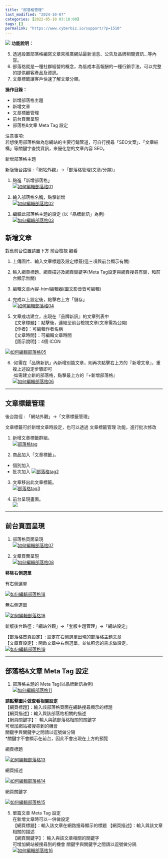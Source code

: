 ```yaml
---
title: "部落格管理"
last_modified: "2024-10-07"
categories: [2022-05-10 03:10:00]
tags: []
permalink: "https://www.cyberbiz.io/support/?p=1510"
---
```


![](https://www.cyberbiz.io/support/wp-content/uploads/2021/08/全版本-1024x97.png) **功能說明：**  

5. 透過設置部落格編寫文章來推廣網站最新消息、公告及品牌相關資訊…等內容。
6. 部落格就是一種社群經營的概念，為低成本高報酬的一種行銷手法，可以完整的提供顧客產品及資訊。
7. 文章標籤讓客戶快速了解文章分類。

**操作目錄：**

* 新增部落格主題
* 新增文章
* 文章標籤管理
* 前台頁面呈現
* 部落格&文章 Meta Tag 設定

注意事項:  
若想使用部落格做為您網站的主要行銷管道，可自行搜尋「SEO文案」、「文章結構」等關鍵字查找資訊，來優化您的文章內容 SEO。



新增部落格主題  

新版後台路徑 :「網站外觀」→「部落格管理(文章/分類)」  


1. 點進「新增部落格」  
[![如何編輯部落格01](https://www.cyberbiz.io/support/wp-content/uploads/2021/08/如何編輯部落格01.png)](https://www.cyberbiz.io/support/wp-content/uploads/2021/08/如何編輯部落格01.png)



2. 輸入部落格名稱，點擊新增  
[![如何編輯部落格02](https://www.cyberbiz.io/support/wp-content/uploads/2021/08/如何編輯部落格02.png)](https://www.cyberbiz.io/support/wp-content/uploads/2021/08/如何編輯部落格02.png)



3. 編輯此部落格主題的設定 (以「品牌新訊」為例)  
[![如何編輯部落格03](https://www.cyberbiz.io/support/wp-content/uploads/2021/08/如何編輯部落格03.png)](https://www.cyberbiz.io/support/wp-content/uploads/2021/08/如何編輯部落格03.png)



## 新增文章

對應前台位置請置下方 前台檢視 觀看

1. 上傳圖片、輸入文章標題及設定標籤(這三項與前台顯示有關) 
2. 輸入網頁標題、網頁描述及網頁關鍵字(Meta Tag設定與網頁搜尋有關，和前台顯示無關)
3. 編輯文章內容-html編輯器(圖文影音皆可編輯)
4. 完成以上設定後，點擊右上方「儲存」  
[![如何編輯部落格04](https://www.cyberbiz.io/support/wp-content/uploads/2021/08/如何編輯部落格04.png)](https://www.cyberbiz.io/support/wp-content/uploads/2021/08/如何編輯部落格04.png)



5. 文章成功建立，出現在『品牌新訊』的文章列表中  
【文章標題】：點擊後，連結至前台檢視文章(文章需為公開)  
【作者】：可編輯作者名稱  
【文章時間】：可編輯文章時間  
【圖示說明】：4個 ICON  

[![如何編輯部落格05](https://www.cyberbiz.io/support/wp-content/uploads/2021/08/如何編輯部落格05.png)](https://www.cyberbiz.io/support/wp-content/uploads/2021/08/如何編輯部落格05.png)  


6. ·如需在「品牌新訊」內新增別篇文章，則再次點擊右上方的『新增文章』，重複上述設定步驟即可  
·如需建立新的部落格，點擊最上方的『+新增部落格』  
[![如何編輯部落格06](https://www.cyberbiz.io/support/wp-content/uploads/2021/08/如何編輯部落格06.png)](https://www.cyberbiz.io/support/wp-content/uploads/2021/08/如何編輯部落格06.png)

* * *



## 文章標籤管理

後台路徑 :  「網站外觀」→「文章標籤管理」  

文章標籤可於新增文章時設定，也可以透過 文章標籤管理 功能，進行批次修改  


1. 新增文章標籤群組。  
[![部落格tag](https://www.cyberbiz.io/support/wp-content/uploads/如何編輯部落格20.png)](https://www.cyberbiz.io/support/wp-content/uploads/如何編輯部落格20.png)



2. 商品加入「文章標籤」。  

* 個別加入 
* 批次加入
[![部落格tag2](https://www.cyberbiz.io/support/wp-content/uploads/如何編輯部落格21.png)](https://www.cyberbiz.io/support/wp-content/uploads/如何編輯部落格21.png)



3. 文章移出此文章標籤。  
[![部落格tag3](https://www.cyberbiz.io/support/wp-content/uploads/如何編輯部落格22.png)](https://www.cyberbiz.io/support/wp-content/uploads/如何編輯部落格22.png)



4. 前台呈現畫面。  
[![](https://www.cyberbiz.io/support/wp-content/uploads/如何編輯部落格23.png)](https://www.cyberbiz.io/support/wp-content/uploads/如何編輯部落格23.png)

* * *



## 前台頁面呈現

1. 部落格頁面呈現  
[![如何編輯部落格07](https://www.cyberbiz.io/support/wp-content/uploads/2021/08/如何編輯部落格07.png)](https://www.cyberbiz.io/support/wp-content/uploads/2021/08/如何編輯部落格07.png)  

2. 文章頁面呈現  
[![如何編輯部落格08](https://www.cyberbiz.io/support/wp-content/uploads/2021/08/如何編輯部落格08.png)](https://www.cyberbiz.io/support/wp-content/uploads/2021/08/如何編輯部落格08.png)  

**移除右側選單**  

有右側選單  

[![如何編輯部落格18](https://www.cyberbiz.io/support/wp-content/uploads/2021/08/如何編輯部落格17.png)](https://www.cyberbiz.io/support/wp-content/uploads/2021/08/如何編輯部落格17.png)

無右側選單  

[![如何編輯部落格18](https://www.cyberbiz.io/support/wp-content/uploads/2021/08/如何編輯部落格18.png)](https://www.cyberbiz.io/support/wp-content/uploads/2021/08/如何編輯部落格18.png)

新版後台路徑 :「網站外觀」→「套版主題管理」→「網站設定」  

【部落格首頁設定】: 設定在右側選單出現的部落格主題文章  
【文章頁設定】: 開啟文章中右側選單，並依照您的需求做設定。  
[![如何編輯部落格19](https://www.cyberbiz.io/support/wp-content/uploads/2021/08/如何編輯部落格19.png)](https://www.cyberbiz.io/support/wp-content/uploads/2021/08/如何編輯部落格19.png)  

* * *



## 部落格&文章 Meta Tag 設定

1. 部落格主題的 Meta Tag(以品牌新訊為例)  
[![如何編輯部落格11](https://www.cyberbiz.io/support/wp-content/uploads/2021/08/如何編輯部落格11.png)](https://www.cyberbiz.io/support/wp-content/uploads/2021/08/如何編輯部落格11.png)



**請點擊圖片做查看相關設定**  
【網頁標題】：輸入該部落格頁面在網路搜尋顯示的標題  
【網頁描述】：輸入與該部落格相關的描述  
【網頁關鍵字】： 輸入與該部落格相關的關鍵字  
可增加網站被搜尋到的機會  
關鍵字與關鍵字之間請以逗號做分隔  
*關鍵字不會顯示在前台，因此不會出現在上方的預覽  


網頁標題

[![如何編輯部落格13](https://www.cyberbiz.io/support/wp-content/uploads/2021/08/如何編輯部落格13.png)](https://www.cyberbiz.io/support/wp-content/uploads/2021/08/如何編輯部落格13.png)

網頁描述

[![如何編輯部落格14](https://www.cyberbiz.io/support/wp-content/uploads/2021/08/如何編輯部落格14.png)](https://www.cyberbiz.io/support/wp-content/uploads/2021/08/如何編輯部落格14.png)

網頁關鍵字

[![如何編輯部落格15](https://www.cyberbiz.io/support/wp-content/uploads/2021/08/如何編輯部落格15.png)](https://www.cyberbiz.io/support/wp-content/uploads/2021/08/如何編輯部落格15.png)

5. 單篇文章 Meta Tag 設定  
在新增文章時可以一併做設定  
【網頁標題】：輸入該文章在網路搜尋顯示的標題 【網頁描述】：輸入與該文章相關的描述  
【網頁關鍵字】： 輸入與該文章相關的關鍵字  
可增加網站被搜尋到的機會 關鍵字與關鍵字之間請以逗號做分隔  
[![如何編輯部落格16](https://www.cyberbiz.io/support/wp-content/uploads/2021/08/如何編輯部落格16.png)](https://www.cyberbiz.io/support/wp-content/uploads/2021/08/如何編輯部落格16.png)  


